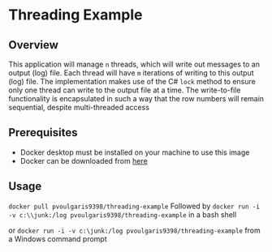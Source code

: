 # Threading Example
## Overview
This application will manage `n` threads, which will write out messages to an output (log) file.
Each thread will have `m` iterations of writing to this output (log) file.
The implementation makes use of the C# `lock` method to ensure only one thread can write to the output file at a time.
The write-to-file functionality is encapsulated in such a way that the row numbers will remain sequential, despite multi-threaded access

## Prerequisites
* Docker desktop must be installed on your machine to use this image
* Docker can be downloaded from [here](https://docs.docker.com/desktop/install/windows-install/)

## Usage
```docker pull pvoulgaris9398/threading-example```
Followed by
```docker run -i -v c:\\junk:/log pvoulgaris9398/threading-example``` in a bash shell

or
```docker run -i -v c:\junk:/log pvoulgaris9398/threading-example``` from a Windows command prompt
